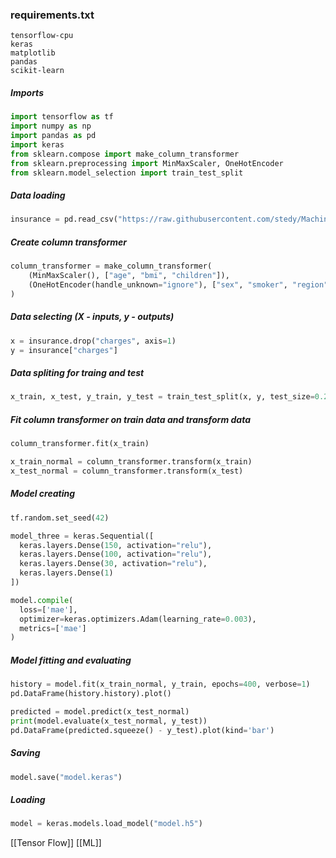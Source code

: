 ### requirements.txt
```
tensorflow-cpu
keras
matplotlib
pandas
scikit-learn
```

##### Imports
```python
import tensorflow as tf
import numpy as np
import pandas as pd
import keras
from sklearn.compose import make_column_transformer
from sklearn.preprocessing import MinMaxScaler, OneHotEncoder
from sklearn.model_selection import train_test_split
```

##### Data loading
```python
insurance = pd.read_csv("https://raw.githubusercontent.com/stedy/Machine-Learning-with-R-datasets/master/insurance.csv")
```

##### Create column transformer
```python
column_transformer = make_column_transformer(
    (MinMaxScaler(), ["age", "bmi", "children"]),
    (OneHotEncoder(handle_unknown="ignore"), ["sex", "smoker", "region"])
)
```

##### Data selecting (X - inputs, y - outputs)
```python
x = insurance.drop("charges", axis=1)
y = insurance["charges"]
```

##### Data spliting for traing and test
```python
x_train, x_test, y_train, y_test = train_test_split(x, y, test_size=0.2, random_state=42)
```

##### Fit column transformer on train data and transform data
```python
column_transformer.fit(x_train)

x_train_normal = column_transformer.transform(x_train)
x_test_normal = column_transformer.transform(x_test)
```

##### Model creating
```python
tf.random.set_seed(42)

model_three = keras.Sequential([
  keras.layers.Dense(150, activation="relu"),
  keras.layers.Dense(100, activation="relu"),
  keras.layers.Dense(30, activation="relu"),
  keras.layers.Dense(1)
])

model.compile(
  loss=['mae'],
  optimizer=keras.optimizers.Adam(learning_rate=0.003),
  metrics=['mae']
)
```

##### Model fitting and evaluating
```python
history = model.fit(x_train_normal, y_train, epochs=400, verbose=1)
pd.DataFrame(history.history).plot()

predicted = model.predict(x_test_normal)
print(model.evaluate(x_test_normal, y_test))
pd.DataFrame(predicted.squeeze() - y_test).plot(kind='bar')
```

##### Saving
```python
model.save("model.keras")
```

##### Loading
```python
model = keras.models.load_model("model.h5")
```

[[Tensor Flow]]
[[ML]]
